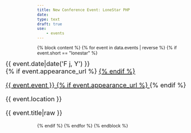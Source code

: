 ```yaml
---
title: New Conference Event: LoneStar PHP
date: 
type: text
draft: true
use:
    - events
---
```

{% block content %}
    {% for event in data.events | reverse %}
        {% if event.short == "lonestar" %}
            <div class="row appearance" style="font-size:20px; margin-left:-100px">
                <div class="col-md-3 text-right appearance-date">
                    {{ event.date|date('F j, Y') }}
                </div>
                <div class="col-md-9 appearance-details">
                    {% if event.appearance_url %}
                        <a href="{{ event.appearance_url }}">
                    {% endif %}
                    <p class="appearance-details__event">{{ event.event }}
                    {% if event.appearance_url %}
                        </a>
                    {% endif %}
                    <div class="appearance-details__location">{{ event.location }}</div>
                    <p class="appearance-details__title">{{ event.title|raw }}</p>
                </div>
            </div>
        {% endif %}
    {% endfor %}
{% endblock %}